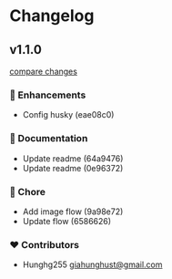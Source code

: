# Changelog


## v1.1.0

[compare changes](https://undefined/undefined/compare/v1.0.2...v1.1.0)

### 🚀 Enhancements

- Config husky (eae08c0)

### 📖 Documentation

- Update readme (64a9476)
- Update readme (0e96372)

### 🏡 Chore

- Add image flow (9a98e72)
- Update flow (6586626)

### ❤️  Contributors

- Hunghg255 <giahunghust@gmail.com>

